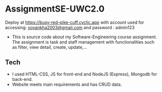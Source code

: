# AssignmentSE-UWC2.0
Deploy at https://busy-red-pike-cuff.cyclic.app with account used for accessing: vovankha2003@gmail.com and password : admin123
* This is source code about my Software-Engineering course assignment. The assignment is task and staff management with functionalities such as filter, view detail, create, update,...
## Tech  
* I used HTML-CSS, JS for front-end and NodeJS (Express), Mongodb for back-end.
* Website meets main requirements and has CRUD data.

